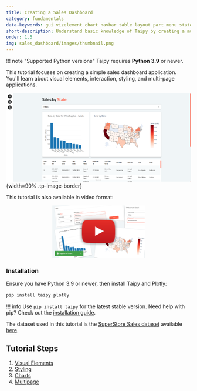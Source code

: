 ```yaml
---
title: Creating a Sales Dashboard
category: fundamentals
data-keywords: gui vizelement chart navbar table layout part menu state multi-page callback
short-description: Understand basic knowledge of Taipy by creating a multi-page sales dashboard.
order: 1.5
img: sales_dashboard/images/thumbnail.png
---
```


!!! note "Supported Python versions"
    Taipy requires **Python 3.9** or newer.

This tutorial focuses on creating a simple sales dashboard application. You'll learn about visual elements,
interaction, styling, and multi-page applications.

![Final Application](images/final_app.png){width=90% .tp-image-border}

This tutorial is also available in video format:

<p align="center">
  <a href="https://youtu.be/4F-266YnTkM" target="_blank">
    <img src="images/yt-thumbnail.png" alt="Youtube Tutorial" width="50%"/>
  </a>
</p>

### Installation

Ensure you have Python 3.9 or newer, then install Taipy and Plotly:

```bash
pip install taipy plotly
```

!!! info
    Use `pip install taipy` for the latest stable version. Need help with pip? Check out
    the [installation guide](http://docs.python-guide.org/en/latest/starting/installation/).

The dataset used in this tutorial is the 
[SuperStore Sales dataset](https://www.kaggle.com/datasets/rohitsahoo/sales-forecasting) 
available [here](https://github.com/AlexandreSajus/taipy-course/blob/main/data.csv).

## Tutorial Steps

1. [Visual Elements](step_01/step_01.md)
2. [Styling](step_02/step_02.md)
3. [Charts](step_03/step_03.md)
4. [Multipage](step_04/step_04.md)
